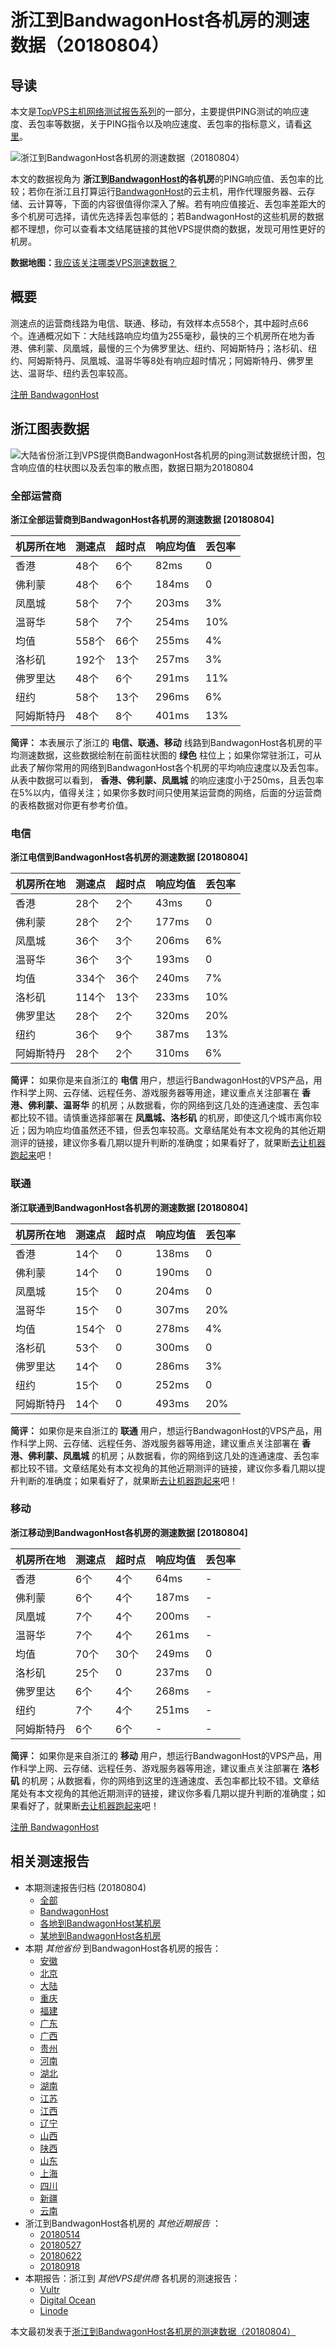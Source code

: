 #  浙江到BandwagonHost各机房的测速数据（20180804） 

## 导读

本文是[TopVPS主机网络测试报告系列](https://vps123.top/pingtest)的一部分，主要提供PING测试的响应速度、丢包率等数据，关于PING指令以及响应速度、丢包率的指标意义，请看[这里](https://vps123.top/what-is-ping.html)。

![浙江到BandwagonHost各机房的测速数据（20180804）](/images/thumbnails/Zhejiang_to_bandwagon.png)

本文的数据视角为 **浙江到[BandwagonHost](https://vps123.top/go/bwg)的各机房**的PING响应值、丢包率的比较；若你在浙江且打算运行[BandwagonHost](https://vps123.top/go/bwg)的云主机，用作代理服务器、云存储、云计算等，下面的内容很值得你深入了解。若有响应值接近、丢包率差距大的多个机房可选择，请优先选择丢包率低的；若BandwagonHost的这些机房的数据都不理想，你可以查看本文结尾链接的其他VPS提供商的数据，发现可用性更好的机房。

**数据地图：**[我应该关注哪类VPS测速数据？](https://vps123.top/find-pingtest-data-you-need.html)

## 概要

测速点的运营商线路为电信、联通、移动，有效样本点558个，其中超时点66个。连通概况如下：大陆线路响应均值为255毫秒，最快的三个机房所在地为香港、佛利蒙、凤凰城，最慢的三个为佛罗里达、纽约、阿姆斯特丹；洛杉矶、纽约、阿姆斯特丹、凤凰城、温哥华等8处有响应超时情况；阿姆斯特丹、佛罗里达、温哥华、纽约丢包率较高。

[注册 BandwagonHost](https://vps123.top/go/bwg/_btn1)

## 浙江图表数据

![大陆省份浙江到VPS提供商BandwagonHost各机房的ping测试数据统计图，包含响应值的柱状图以及丢包率的散点图，数据日期为20180804](/images/pingtests/bwg_20180804/plot_isp_zhejiang_bwg_20180804.png)

### 全部运营商

**浙江全部运营商到BandwagonHost各机房的测速数据 [20180804]**

机房所在地 | 测速点 | 超时点 | 响应均值 | 丢包率  
---|---|---|---|---  
香港 | 48个 | 6个 | 82ms | 0  
佛利蒙 | 48个 | 6个 | 184ms | 0  
凤凰城 | 58个 | 7个 | 203ms | 3%  
温哥华 | 58个 | 7个 | 254ms | 10%  
均值 | 558个 | 66个 | 255ms | 4%  
洛杉矶 | 192个 | 13个 | 257ms | 3%  
佛罗里达 | 48个 | 6个 | 291ms | 11%  
纽约 | 58个 | 13个 | 296ms | 6%  
阿姆斯特丹 | 48个 | 8个 | 401ms | 13%  
  
**简评：** 本表展示了浙江的 **电信、联通、移动** 线路到BandwagonHost各机房的平均测速数据，这些数据绘制在前面柱状图的 **绿色** 柱位上；如果你常驻浙江，可从此表了解你常用的网络到BandwagonHost各个机房的平均响应速度以及丢包率。从表中数据可以看到， **香港、佛利蒙、凤凰城** 的响应速度小于250ms，且丢包率在5%以内，值得关注；如果你多数时间只使用某运营商的网络，后面的分运营商的表格数据对你更有参考价值。

### 电信

**浙江电信到BandwagonHost各机房的测速数据 [20180804]**

机房所在地 | 测速点 | 超时点 | 响应均值 | 丢包率  
---|---|---|---|---  
香港 | 28个 | 2个 | 43ms | 0  
佛利蒙 | 28个 | 2个 | 177ms | 0  
凤凰城 | 36个 | 3个 | 206ms | 6%  
温哥华 | 36个 | 3个 | 193ms | 0  
均值 | 334个 | 36个 | 240ms | 7%  
洛杉矶 | 114个 | 13个 | 233ms | 10%  
佛罗里达 | 28个 | 2个 | 320ms | 20%  
纽约 | 36个 | 9个 | 387ms | 13%  
阿姆斯特丹 | 28个 | 2个 | 310ms | 6%  
  
**简评：** 如果你是来自浙江的 **电信** 用户，想运行BandwagonHost的VPS产品，用作科学上网、云存储、远程任务、游戏服务器等用途，建议重点关注部署在 **香港、佛利蒙、温哥华** 的机房；从数据看，你的网络到这几处的连通速度、丢包率都比较不错。请慎重选择部署在 **凤凰城、洛杉矶** 的机房，即使这几个城市离你较近；因为响应均值虽然还不错，但丢包率较高。文章结尾处有本文视角的其他近期测评的链接，建议你多看几期以提升判断的准确度；如果看好了，就果断[去让机器跑起来](https://vps123.top/go/bwg/_1)吧！

### 联通

**浙江联通到BandwagonHost各机房的测速数据 [20180804]**

机房所在地 | 测速点 | 超时点 | 响应均值 | 丢包率  
---|---|---|---|---  
香港 | 14个 | 0 | 138ms | 0  
佛利蒙 | 14个 | 0 | 190ms | 0  
凤凰城 | 15个 | 0 | 204ms | 0  
温哥华 | 15个 | 0 | 307ms | 20%  
均值 | 154个 | 0 | 278ms | 4%  
洛杉矶 | 53个 | 0 | 300ms | 0  
佛罗里达 | 14个 | 0 | 286ms | 3%  
纽约 | 15个 | 0 | 252ms | 0  
阿姆斯特丹 | 14个 | 0 | 493ms | 20%  
  
**简评：** 如果你是来自浙江的 **联通** 用户，想运行BandwagonHost的VPS产品，用作科学上网、云存储、远程任务、游戏服务器等用途，建议重点关注部署在 **香港、佛利蒙、凤凰城** 的机房；从数据看，你的网络到这几处的连通速度、丢包率都比较不错。文章结尾处有本文视角的其他近期测评的链接，建议你多看几期以提升判断的准确度；如果看好了，就果断[去让机器跑起来](https://vps123.top/go/bwg/_2)吧！

### 移动

**浙江移动到BandwagonHost各机房的测速数据 [20180804]**

机房所在地 | 测速点 | 超时点 | 响应均值 | 丢包率  
---|---|---|---|---  
香港 | 6个 | 4个 | 64ms | -  
佛利蒙 | 6个 | 4个 | 187ms | -  
凤凰城 | 7个 | 4个 | 200ms | -  
温哥华 | 7个 | 4个 | 261ms | -  
均值 | 70个 | 30个 | 249ms | 0  
洛杉矶 | 25个 | 0 | 237ms | 0  
佛罗里达 | 6个 | 4个 | 268ms | -  
纽约 | 7个 | 4个 | 251ms | -  
阿姆斯特丹 | 6个 | 6个 | - | -  
  
**简评：** 如果你是来自浙江的 **移动** 用户，想运行BandwagonHost的VPS产品，用作科学上网、云存储、远程任务、游戏服务器等用途，建议重点关注部署在 **洛杉矶** 的机房；从数据看，你的网络到这里的连通速度、丢包率都比较不错。文章结尾处有本文视角的其他近期测评的链接，建议你多看几期以提升判断的准确度；如果看好了，就果断[去让机器跑起来](https://vps123.top/go/bwg/_3)吧！

[注册 BandwagonHost](https://vps123.top/go/bwg/_btn2)

## 相关测速报告

  * 本期测速报告归档 (20180804) 
    * [全部](https://vps123.top/pingtests/20180804 "本期各VPS提供商全部测速报告")
    * [BandwagonHost](https://vps123.top/pingtests/idc-bandwagon/20180804 "本期BandwagonHost的全部测速报告")
    * [各地到BandwagonHost某机房](https://vps123.top/pingtests/idc-bandwagon/isp-global/20180804 "以BandwagonHost某机房为关注对象的视角，横向比较大陆各省份、海外各国家地区")
    * [某地到BandwagonHost各机房](https://vps123.top/pingtests/idc-bandwagon/facility-all/20180804 "以大陆某省份为关注对象的视角，横向比较BandwagonHost各机房")
  * 本期 _其他省份_ 到BandwagonHost各机房的报告： 
    * [安徽](/bandwagon/isp/anhui/20180804-bandwagon-isp-anhui.md "安徽到BandwagonHost各机房的Ping测试 20180804")
    * [北京](/bandwagon/isp/beijing/20180804-bandwagon-isp-beijing.md "北京到BandwagonHost各机房的Ping测试 20180804")
    * [大陆](/bandwagon/isp/china/20180804-bandwagon-isp-china.md "大陆到BandwagonHost各机房的Ping测试 20180804")
    * [重庆](/bandwagon/isp/chongqing/20180804-bandwagon-isp-chongqing.md "重庆到BandwagonHost各机房的Ping测试 20180804")
    * [福建](/bandwagon/isp/fujian/20180804-bandwagon-isp-fujian.md "福建到BandwagonHost各机房的Ping测试 20180804")
    * [广东](/bandwagon/isp/guangdong/20180804-bandwagon-isp-guangdong.md "广东到BandwagonHost各机房的Ping测试 20180804")
    * [广西](/bandwagon/isp/guangxi/20180804-bandwagon-isp-guangxi.md "广西到BandwagonHost各机房的Ping测试 20180804")
    * [贵州](/bandwagon/isp/guizhou/20180804-bandwagon-isp-guizhou.md "贵州到BandwagonHost各机房的Ping测试 20180804")
    * [河南](/bandwagon/isp/henan/20180804-bandwagon-isp-henan.md "河南到BandwagonHost各机房的Ping测试 20180804")
    * [湖北](/bandwagon/isp/hubei/20180804-bandwagon-isp-hubei.md "湖北到BandwagonHost各机房的Ping测试 20180804")
    * [湖南](/bandwagon/isp/hunan/20180804-bandwagon-isp-hunan.md "湖南到BandwagonHost各机房的Ping测试 20180804")
    * [江苏](/bandwagon/isp/jiangsu/20180804-bandwagon-isp-jiangsu.md "江苏到BandwagonHost各机房的Ping测试 20180804")
    * [江西](/bandwagon/isp/jiangxi/20180804-bandwagon-isp-jiangxi.md "江西到BandwagonHost各机房的Ping测试 20180804")
    * [辽宁](/bandwagon/isp/liaoning/20180804-bandwagon-isp-liaoning.md "辽宁到BandwagonHost各机房的Ping测试 20180804")
    * [山西](/bandwagon/isp/shan1xi/20180804-bandwagon-isp-shan1xi.md "山西到BandwagonHost各机房的Ping测试 20180804")
    * [陕西](/bandwagon/isp/shan3xi/20180804-bandwagon-isp-shan3xi.md "陕西到BandwagonHost各机房的Ping测试 20180804")
    * [山东](/bandwagon/isp/shandong/20180804-bandwagon-isp-shandong.md "山东到BandwagonHost各机房的Ping测试 20180804")
    * [上海](/bandwagon/isp/shanghai/20180804-bandwagon-isp-shanghai.md "上海到BandwagonHost各机房的Ping测试 20180804")
    * [四川](/bandwagon/isp/sichuan/20180804-bandwagon-isp-sichuan.md "四川到BandwagonHost各机房的Ping测试 20180804")
    * [新疆](/bandwagon/isp/xinjiang/20180804-bandwagon-isp-xinjiang.md "新疆到BandwagonHost各机房的Ping测试 20180804")
    * [云南](/bandwagon/isp/yunnan/20180804-bandwagon-isp-yunnan.md "云南到BandwagonHost各机房的Ping测试 20180804")
  * 浙江到BandwagonHost各机房的 _其他近期报告_ ： 
    * [20180514](/bandwagon/isp/zhejiang/20180514-bandwagon-isp-zhejiang.md "浙江到BandwagonHost各机房的Ping测试 20180514")
    * [20180527](/bandwagon/isp/zhejiang/20180527-bandwagon-isp-zhejiang.md "浙江到BandwagonHost各机房的Ping测试 20180527")
    * [20180622](/bandwagon/isp/zhejiang/20180622-bandwagon-isp-zhejiang.md "浙江到BandwagonHost各机房的Ping测试 20180622")
    * [20180918](/bandwagon/isp/zhejiang/20180918-bandwagon-isp-zhejiang.md "浙江到BandwagonHost各机房的Ping测试 20180918")
  * 本期报告：浙江到 _其他VPS提供商_ 各机房的测速报告： 
    * [Vultr](/vultr/isp/zhejiang/20180804-vultr-isp-zhejiang.md "浙江到Vultr各机房的Ping测试 20180804")
    * [Digital Ocean](/digitalocean/isp/zhejiang/20180804-digitalocean-isp-zhejiang.md "浙江到Digital Ocean各机房的Ping测试 20180804")
    * [Linode](/linode/isp/zhejiang/20180804-linode-isp-zhejiang.md "浙江到Linode各机房的Ping测试 20180804")



本文最初发表于[浙江到BandwagonHost各机房的测速数据（20180804）](https://vps123.top/pingtest/20180804-bandwagon-isp-zhejiang.html)
